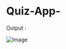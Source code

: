 # Quiz-App-

Output :



![Image](https://github.com/user-attachments/assets/0c5321f8-bf95-48ee-b3e2-c5badcd3c90f)
